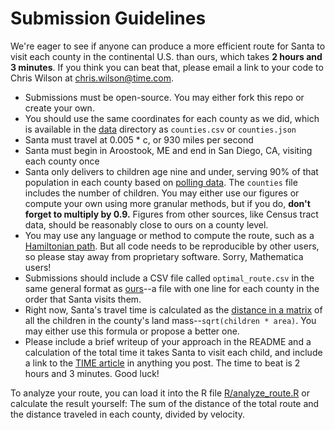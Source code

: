 #  Submission Guidelines

We're eager to see if anyone can produce a more efficient route for Santa to visit each county in the continental U.S. than ours, which takes **2 hours and 3 minutes**. If you think you can beat that, please email a link to your code to Chris Wilson at [chris.wilson@time.com](mailto:chris.wilson@time.com).

+ Submissions must be open-source. You may either fork this repo or create your own.
+ You should use the same coordinates for each county as we did, which is available in the [data](../data) directory as `counties.csv` or `counties.json`
+ Santa must travel at 0.005 * c, or 930 miles per second
+ Santa must begin in Aroostook, ME and end in San Diego, CA, visiting each county once
+ Santa only delivers to children age nine and under, serving 90% of that population in each county based on [polling data](http://www.pewresearch.org/fact-tank/2015/12/21/5-facts-about-christmas-in-america/). The `counties` file includes the number of children. You may either use our figures or compute your own using more granular methods, but if you do, **don't forget to multiply by 0.9.** Figures from other sources, like Census tract data, should be reasonably close to ours on a county level.
+ You may use any language or method to compute the route, such as a [Hamiltonian path](https://en.wikipedia.org/wiki/Hamiltonian_path). But all code needs to be reproducible by other users, so please stay away from proprietary software. Sorry, Mathematica users!
+ Submissions should include a CSV file called `optimal_route.csv` in the same general format as [ours](../data/optimal_route.csv)--a file with one line for each county in the order that Santa visits them.
+ Right now, Santa's travel time is calculated as the [distance in a matrix](https://math.stackexchange.com/questions/2573350/estimating-distance-to-travel-to-each-household-in-a-county) of all the children in the county's land mass--`sqrt(children * area)`. You may either use this formula or propose a better one.
+ Please include a brief writeup of your approach in the README and a calculation of the total time it takes Santa to visit each child, and include a link to the [TIME article](http://time.com/5072619/santa-tracker-christmas-eve/) in anything you post. The time to beat is 2 hours and 3 minutes. Good luck!

To analyze your route, you can load it into the R file [R/analyze_route.R](../R/analyze_route.R) or calculate the result yourself: The sum of the distance of the total route and the distance traveled in each county, divided by velocity.
